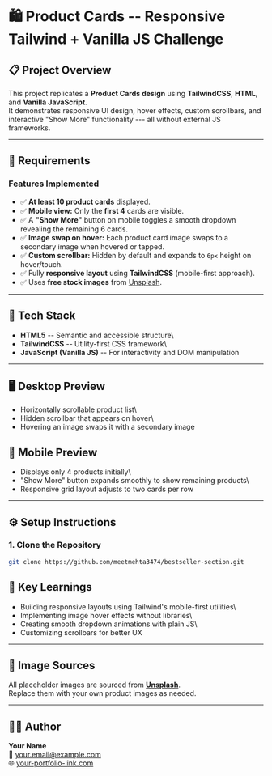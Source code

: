 # 🛍️ Product Cards -- Responsive Tailwind + Vanilla JS Challenge

## 📋 Project Overview

This project replicates a **Product Cards design** using
**TailwindCSS**, **HTML**, and **Vanilla JavaScript**.\
It demonstrates responsive UI design, hover effects, custom scrollbars,
and interactive "Show More" functionality --- all without external JS
frameworks.

------------------------------------------------------------------------

## 🎯 Requirements

### Features Implemented

-   ✅ **At least 10 product cards** displayed.
-   ✅ **Mobile view:** Only the **first 4** cards are visible.
-   ✅ A **"Show More"** button on mobile toggles a smooth dropdown
    revealing the remaining 6 cards.
-   ✅ **Image swap on hover:** Each product card image swaps to a
    secondary image when hovered or tapped.
-   ✅ **Custom scrollbar:** Hidden by default and expands to `6px`
    height on hover/touch.
-   ✅ Fully **responsive layout** using **TailwindCSS** (mobile-first
    approach).
-   ✅ Uses **free stock images** from
    [Unsplash](https://unsplash.com/).

------------------------------------------------------------------------

## 🧱 Tech Stack

-   **HTML5** -- Semantic and accessible structure\
-   **TailwindCSS** -- Utility-first CSS framework\
-   **JavaScript (Vanilla JS)** -- For interactivity and DOM
    manipulation

------------------------------------------------------------------------

## 🖥️ Desktop Preview

-   Horizontally scrollable product list\
-   Hidden scrollbar that appears on hover\
-   Hovering an image swaps it with a secondary image

## 📱 Mobile Preview

-   Displays only 4 products initially\
-   "Show More" button expands smoothly to show remaining products\
-   Responsive grid layout adjusts to two cards per row

------------------------------------------------------------------------

## ⚙️ Setup Instructions

### 1. Clone the Repository

``` bash
git clone https://github.com/meetmehta3474/bestseller-section.git
```

## 🧠 Key Learnings

-   Building responsive layouts using Tailwind's mobile-first utilities\
-   Implementing image hover effects without libraries\
-   Creating smooth dropdown animations with plain JS\
-   Customizing scrollbars for better UX

------------------------------------------------------------------------

## 📸 Image Sources

All placeholder images are sourced from
**[Unsplash](https://unsplash.com/)**.\
Replace them with your own product images as needed.

------------------------------------------------------------------------

## 🧑‍💻 Author

**Your Name**\
📧 <your.email@example.com>\
🌐 [your-portfolio-link.com](https://your-portfolio-link.com)
